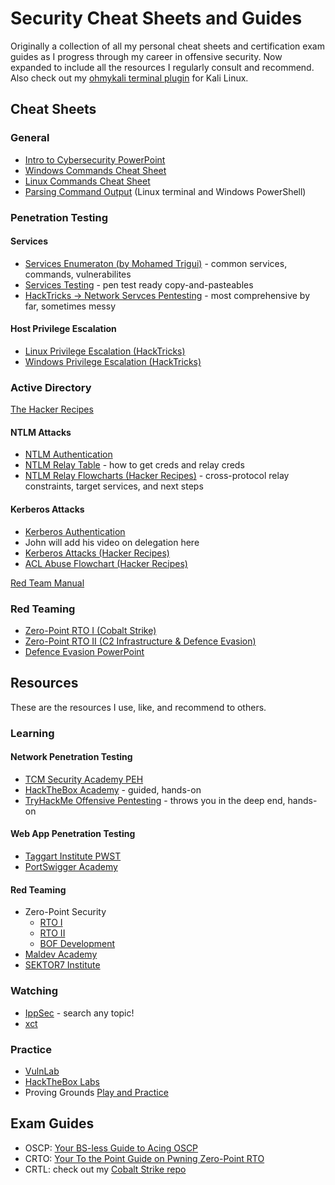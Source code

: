 # Security Cheat Sheets and Guides
Originally a collection of all my personal cheat sheets and certification exam guides as I progress through my career in offensive security.
Now expanded to include all the resources I regularly consult and recommend.  
Also check out my [ohmykali terminal plugin](https://github.com/RedefiningReality/ohmykali) for Kali Linux.

## Cheat Sheets
### General
- [Intro to Cybersecurity PowerPoint](https://docs.google.com/presentation/d/1MITxEHjWHYbJX7xSxgpbQQ88uRbacB5pDVnJqqWqobw/)
- [Windows Commands Cheat Sheet](https://docs.google.com/document/d/1CGgADAOZQuMXAyzXVeXRNhQ_PPBYliMXCy-4RNE0UMw/)
- [Linux Commands Cheat Sheet](https://docs.google.com/document/d/1vJxoHrjW607NJDLC1Zln1llrEIqrS6Ea3j9ihJTdblg/)
- [Parsing Command Output](Parsing%20Command%20Output.md) (Linux terminal and Windows PowerShell)
### Penetration Testing
#### Services
- [Services Enumeraton (by Mohamed Trigui)](https://medtrigui.github.io/service-enumeration/) - common services, commands, vulnerabilites
- [Services Testing](Services%20Testing.md) - pen test ready copy-and-pasteables
- [HackTricks → Network Servces Pentesting](https://book.hacktricks.wiki/en/index.html) - most comprehensive by far, sometimes messy
#### Host Privilege Escalation
- [Linux Privilege Escalation (HackTricks)](https://book.hacktricks.wiki/en/linux-hardening/linux-privilege-escalation-checklist.html)
- [Windows Privilege Escalation (HackTricks)](https://book.hacktricks.wiki/en/windows-hardening/checklist-windows-privilege-escalation.html)

### Active Directory
[The Hacker Recipes](https://www.thehacker.recipes)
#### NTLM Attacks
- [NTLM Authentication](https://thievi.sh/blog/ntlm-fully-explained-for-security-professionals/)
- [NTLM Relay Table](NTLM%20-%20Authenticate.pdf) - how to get creds and relay creds
- [NTLM Relay Flowcharts (Hacker Recipes)](https://www.thehacker.recipes/assets/NTLM%20relay.C4GvGhyz.png) - cross-protocol relay constraints, target services, and next steps
#### Kerberos Attacks
- [Kerberos Authentication](https://www.tarlogic.com/blog/how-kerberos-works/)
- John will add his video on delegation here
- [Kerberos Attacks (Hacker Recipes)](https://www.thehacker.recipes/ad/movement/kerberos/)
- [ACL Abuse Flowchart (Hacker Recipes)](https://www.thehacker.recipes/ad/movement/dacl/)

[Red Team Manual](https://docs.google.com/document/d/17W30A0wpB7lVTDb7SCjWs0lb9bMAjVR4B7Dp_c2rU2g/)
### Red Teaming
- [Zero-Point RTO I (Cobalt Strike)](Red%20Team%20Operations%20(RTO)%20I.md)
- [Zero-Point RTO II (C2 Infrastructure & Defence Evasion)](Red%20Team%20Operations%20(RTO)%20II.md)
- [Defence Evasion PowerPoint](https://docs.google.com/presentation/d/1FATzBCzp1nPhXFKdcj9M96Pl1fUjoxNGep6sQr6c-As/)
## Resources
These are the resources I use, like, and recommend to others.
### Learning
#### Network Penetration Testing
- [TCM Security Academy PEH](https://academy.tcm-sec.com/p/practical-ethical-hacking-the-complete-course)
- [HackTheBox Academy](https://academy.hackthebox.com/catalogue) - guided, hands-on
- [TryHackMe Offensive Pentesting](https://tryhackme.com/path/outline/pentesting) - throws you in the deep end, hands-on
#### Web App Penetration Testing
- [Taggart Institute PWST](https://taggartinstitute.org/courses/enrolled/2116543)
- [PortSwigger Academy](https://portswigger.net/web-security)
#### Red Teaming
- Zero-Point Security
  - [RTO I](https://www.zeropointsecurity.co.uk/course/red-team-ops)
  - [RTO II](https://training.zeropointsecurity.co.uk/courses/red-team-ops-ii)
  - [BOF Development](https://www.zeropointsecurity.co.uk/course/bof-dev)
- [Maldev Academy](https://maldevacademy.com/maldev-course)
- [SEKTOR7 Institute](https://institute.sektor7.net/consumer)
### Watching
- [IppSec](https://ippsec.rocks) - search any topic!
- [xct](https://www.youtube.com/@xct_de)
### Practice
- [VulnLab](https://www.vulnlab.com)
- [HackTheBox Labs](https://app.hackthebox.com)
- Proving Grounds [Play and Practice](https://www.offsec.com/products/proving-grounds/)
## Exam Guides
- OSCP: [Your BS-less Guide to Acing OSCP](https://medium.com/@redefiningreality/your-bs-less-guide-to-acing-oscp-4eccaf497410)
- CRTO: [Your To the Point Guide on Pwning Zero-Point RTO](https://medium.com/@redefiningreality/your-to-the-point-guide-on-pwning-zero-point-rto-303c67b4d621)
- CRTL: check out my [Cobalt Strike repo](https://github.com/RedefiningReality/Cobalt-Strike)
